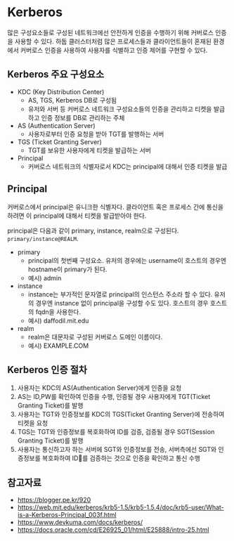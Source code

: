# Kerberos

많은 구성요소들로 구성된 네트워크에선 안전하게 인증을 수행하기 위해 커버로스 인증을 사용할 수 있다.
하둡 클러스터처럼 많은 프로세스들과 클라이언트들이 혼재된 환경에서 커버로스 인증을 사용하여 사용자를 식별하고 인증 제어를 구현할 수 있다.


## Kerberos 주요 구성요소

* KDC (Key Distribution Center)
  * AS, TGS, Kerberos DB로 구성됨
  * 유저와 서버 등 커버로스 네트워크 구성요소들의 인증을 관리하고 티켓을 발급하고 인증 정보를 DB로 관리하는 주체
* AS (Authentication Server)
  * 사용자로부터 인증 요청을 받아 TGT를 발행하는 서버
* TGS (Ticket Granting Server)
  * TGT를 보유한 사용자에게 티켓을 발급하는 서버
* Principal
  * 커버로스 네트워크의 식별자로서 KDC는 principal에 대해서 인증 티켓을 발급


## Principal
커버로스에서 principal은 유니크한 식별자다. 클라이언트 혹은 프로세스 간에 통신을 하려면 이 principal에 대해서 티켓을 발급받아야 한다.

principal은 다음과 같이 primary, instance, realm으로 구성된다. `primary/instance@REALM`.

* primary
  * principal의 첫번째 구성요소. 유저의 경우에는 username이 호스트의 경우엔 hostname이 primary가 된다.
  * 예시) admin
* instance
  * instance는 부가적인 문자열로 principal의 인스턴스 주소라 할 수 있다. 유저의 경우엔 instance 없이 principal을 구성할 수도 있다. 호스트의 경우 호스트의 fqdn을 사용한다.
  * 예시) daffodil.mit.edu
* realm
  * realm은 대문자로 구성된 커버로스 도메인 이름이다.
  * 예시) EXAMPLE.COM
 

## Kerberos 인증 절차
1. 사용자는 KDC의 AS(Authentication Server)에게 인증을 요청
2. AS는 ID,PW를 확인하여 인증을 수행, 인증될 경우 사용자에게 TGT(Ticket Granting Ticket)를 발행
3. 사용자는 TGT와 인증정보를 KDC의 TGS(Ticket Granting Server)에 전송하여 티켓을 요청
4. TGS는 TGT와 인증정보를 복호화하여 ID를 검증, 검증될 경우 SGT(Session Granting Ticket)를 발행
5. 사용자는 통신하고자 하는 서버에 SGT와 인증정보를 전송, 서버측에선 SGT와 인증정보를 복호화하여 ID를 검증하는 것으로 인증을 확인하고 통신 수행


## 참고자료
* https://blogger.pe.kr/920
* https://web.mit.edu/kerberos/krb5-1.5/krb5-1.5.4/doc/krb5-user/What-is-a-Kerberos-Principal_003f.html
* https://www.devkuma.com/docs/kerberos/
* https://docs.oracle.com/cd/E26925_01/html/E25888/intro-25.html
